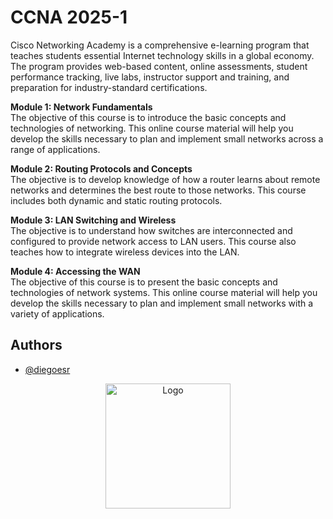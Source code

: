 # CCNA 2025-1

Cisco Networking Academy is a comprehensive e-learning program that teaches students essential Internet technology skills in a global economy. The program provides web-based content, online assessments, student performance tracking, live labs, instructor support and training, and preparation for industry-standard certifications.

**Module 1: Network Fundamentals**  
The objective of this course is to introduce the basic concepts and technologies of networking. This online course material will help you develop the skills necessary to plan and implement small networks across a range of applications.

**Module 2: Routing Protocols and Concepts**  
The objective is to develop knowledge of how a router learns about remote networks and determines the best route to those networks. This course includes both dynamic and static routing protocols.

**Module 3: LAN Switching and Wireless**  
The objective is to understand how switches are interconnected and configured to provide network access to LAN users. This course also teaches how to integrate wireless devices into the LAN.

**Module 4: Accessing the WAN**  
The objective of this course is to present the basic concepts and technologies of network systems. This online course material will help you develop the skills necessary to plan and implement small networks with a variety of applications.

## Authors

- [@diegoesr](https://github.com/diegoesr)

<div align="center">
  <img src="https://www.redeszone.net/app/uploads-redeszone.net/2015/06/Cisco_CCNA.png" alt="Logo" width="200"/>
</div>
